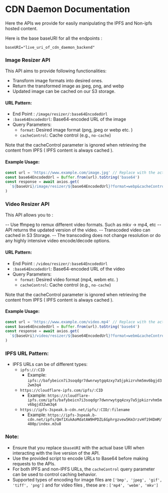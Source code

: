 # CDN Daemon Documentation

Here the APIs we provide for easily manipulating the IPFS and Non-ipfs hosted content.

Here is the base baseURI for all the endpoints :

`baseURI="live_uri_of_cdn_daemon_backend"`

### Image Resizer API

This API aims to provide following functionalities:

- Transform image formats into desired ones.
- Return the transformed image as jpeg, png, and webp
- Updated image can be cached on our S3 storage.

#### URL Pattern:

- End Point : `/image/resizer/:base64EncodedUrl`
- `:base64EncodedUrl`: Base64-encoded URL of the image
- Query Parameters:
  - `format`: Desired image format (png, jpeg or webp etc. )
  - `cacheControl`: Cache control (e.g., `no-cache`)

Note that the cacheControl parameter is ignored when retrieving the content from IPFS
( IPFS content is always cached ).

#### Example Usage:

```javascript
const url = 'https://www.example.com/image.jpg' // Replace with the actual image URL
const base64EncodedUrl = Buffer.from(url).toString('base64')
const response = await axios.get(
  `${baseUri}/image/resizer/${base64EncodedUrl}?format=webp&cacheControl=no-cache`,
)
```

### Video Resizer API

This API allows you to :

-- Use ffmpeg to remux different video formats. Such as mkv -> mp4, etc
-- API returns the updated version of the video.
-- Transcoded video can cached in S3 Storage.
-- The transcoding does not change resolution or do any highly intensive video encode/decode options.

#### URL Pattern:

- End Point : `/video/resizer/:base64EncodedUrl`
- `:base64EncodedUrl`: Base64-encoded URL of the video
- Query Parameters:
  - `format`: Desired video format (mp4, webm etc. )
  - `cacheControl`: Cache control (e.g., `no-cache`)

Note that the cacheControl parameter is ignored when retrieving the content from IPFS ( IPFS content is always cached ).

#### Example Usage:

```javascript
const url = 'https://www.example.com/video.mp4' // Replace with the actual video URL
const base64EncodedUrl = Buffer.from(url).toString('base64')
const response = await axios.get(
  `${baseUri}/video/resizer/${base64EncodedUrl}?format=webm&cacheControl=no-cache`,
)
```

### IPFS URL Pattern:

- IPFS URLs can be of different types:
  - `ipfs://:CID`
    - Example: `ipfs://bafybeicn7i3soqdgr7dwnrwytgq4zxy7a5jpkizrvhm5mv6bgjd32wm3q4`
  - `https://cloudflare-ipfs.com/ipfs/:CID`
    - Example: `https://cloudflare-ipfs.com/ipfs/bafybeicn7i3soqdgr7dwnrwytgq4zxy7a5jpkizrvhm5mv6bgjd32wm3q4`
  - `https://ipfs-3speak.b-cdn.net/ipfs/:CID/:filename`
    - Example: `https://ipfs-3speak.b-cdn.net/ipfs/Qmf1XukAoMdatAW9HPDZL6Gphrgzvew5Km3rzvHf194DmM/480p/index.m3u8`

### Note:

- Ensure that you replace `$baseURI` with the actual base URI when interacting with the live version of the API.
- Use the provided script to encode URLs to Base64 before making requests to the APIs.
- For both IPFS and non-IPFS URLs, the `cacheControl` query parameter can be used to control caching behavior.
- Supported types of encoding for image files are `['bmp', 'jpeg', 'gif', 'tiff', 'png']` and for video files , these are : `['mp4', 'webm', 'mkv']`

